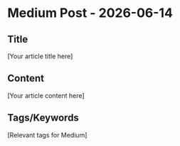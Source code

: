 # Medium Post - 2026-06-14

## Title
[Your article title here]

## Content
[Your article content here]

## Tags/Keywords
[Relevant tags for Medium]
